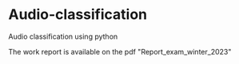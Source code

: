 # Audio-classification 
Audio classification using python

The work report is available on the pdf "Report_exam_winter_2023"
